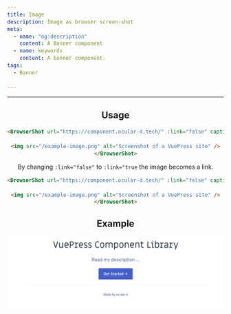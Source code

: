 ```yaml
---
title: Image
description: Image as browser screen-shot
meta:
  - name: "og:description"
    content: A Banner component
  - name: keywords
    content: A banner component.
tags:
  - Banner

---
```


<Header/>

---

## Usage

```markdown
<BrowserShot url="https://component.ocular-d.tech/" :link="false" caption="Screenshot of a VuePress site.">

<img src="/example-image.png" alt="Screenshot of a VuePress site" />
</BrowserShot>
```

By changing `:link="false"` to `:link="true` the image becomes a link.

```markdown
<BrowserShot url="https://component.ocular-d.tech/" :link="false" caption="Screenshot of a VuePress site.">

<img src="/example-image.png" alt="Screenshot of a VuePress site" />
</BrowserShot>
```


## Example

<ImageTest :link="false" caption="Screenshot of a VuePress site.">

<img src="/example-image.png" alt="Screenshot of a VuePress site" />
</ImageTest>